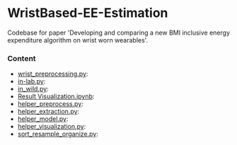# WristBased-EE-Estimation
Codebase for paper 'Developing and comparing a new BMI inclusive energy expenditure algorithm on wrist worn wearables'.

### Content
- [wrist_preprocessing.py][1]:
- [in-lab.py][2]:
- [in_wild.py][3]:
- [Result Visualization.ipynb][4]:
- [helper_preprocess.py][5]:
- [helper_extraction.py][6]:
- [helper_model.py][7]:
- [helper_visualization.py][8]:
- [sort_resample_organize.py][9]:

[1]: https://github.com/HAbitsLab/WristBased-EE-Estimation/blob/main/helper_preprocess.py
[2]: https://github.com/HAbitsLab/WristBased-EE-Estimation/blob/main/in-lab.py
[3]: https://github.com/HAbitsLab/WristBased-EE-Estimation/blob/main/in_wild.py
[4]: https://github.com/HAbitsLab/WristBased-EE-Estimation/blob/main/in_wild.py
[4]: https://github.com/HAbitsLab/WristBased-EE-Estimation/blob/main/Result%20Visualization.ipynb
[5]: https://github.com/HAbitsLab/WristBased-EE-Estimation/blob/main/helper_preprocess.py
[6]: https://github.com/HAbitsLab/WristBased-EE-Estimation/blob/main/helper_extraction.py
[7]: https://github.com/HAbitsLab/WristBased-EE-Estimation/blob/main/helper_model.py]
[8]: https://github.com/HAbitsLab/WristBased-EE-Estimation/blob/main/helper_visualization.py
[9]: https://github.com/HAbitsLab/WristBased-EE-Estimation/blob/main/sort_resample_organize.py
